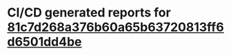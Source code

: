 # CI/CD generated reports for [81c7d268a376b60a65b63720813ff6d6501dd4be](https://github.com/hydephp/develop/commit/81c7d268a376b60a65b63720813ff6d6501dd4be)
